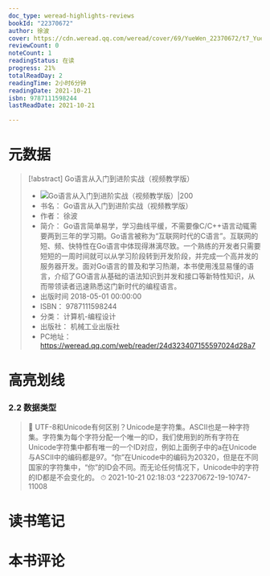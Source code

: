```yaml
---
doc_type: weread-highlights-reviews
bookId: "22370672"
author: 徐波
cover: https://cdn.weread.qq.com/weread/cover/69/YueWen_22370672/t7_YueWen_22370672.jpg
reviewCount: 0
noteCount: 1
readingStatus: 在读
progress: 21%
totalReadDay: 2
readingTime: 2小时6分钟
readingDate: 2021-10-21
isbn: 9787111598244
lastReadDate: 2021-10-21

---
```

# 元数据
> [!abstract] Go语言从入门到进阶实战（视频教学版）
> - ![ Go语言从入门到进阶实战（视频教学版）|200](https://cdn.weread.qq.com/weread/cover/69/YueWen_22370672/t7_YueWen_22370672.jpg)
> - 书名： Go语言从入门到进阶实战（视频教学版）
> - 作者： 徐波
> - 简介： Go语言简单易学，学习曲线平缓，不需要像C/C++语言动辄需要两到三年的学习期。Go语言被称为“互联网时代的C语言”。互联网的短、频、快特性在Go语言中体现得淋漓尽致。一个熟练的开发者只需要短短的一周时间就可以从学习阶段转到开发阶段，并完成一个高并发的服务器开发。面对Go语言的普及和学习热潮，本书使用浅显易懂的语言，介绍了GO语言从基础的语法知识到并发和接口等新特性知识，从而带领读者迅速熟悉这门新时代的编程语言。
> - 出版时间 2018-05-01 00:00:00
> - ISBN： 9787111598244
> - 分类： 计算机-编程设计
> - 出版社： 机械工业出版社
> - PC地址：https://weread.qq.com/web/reader/24d323407155597024d28a7

# 高亮划线

### 2.2 数据类型

> 📌 UTF-8和Unicode有何区别？Unicode是字符集。ASCII也是一种字符集。字符集为每个字符分配一个唯一的ID，我们使用到的所有字符在Unicode字符集中都有唯一的一个ID对应，例如上面例子中的a在Unicode与ASCII中的编码都是97。“你”在Unicode中的编码为20320，但是在不同国家的字符集中，“你”的ID会不同。而无论任何情况下，Unicode中的字符的ID都是不会变化的。 
> ⏱ 2021-10-21 02:18:03 ^22370672-19-10747-11008

# 读书笔记

# 本书评论
